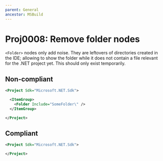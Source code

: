 ```yaml
---
parent: General
ancestor: MSBuild
---
```


# Proj0008: Remove folder nodes
`<Folder>` nodes only add noise. They are leftovers of directories created in the
IDE; allowing to show the folder while it does not contain a file relevant for
the .NET project yet. This should only exist temporarily.

## Non-compliant
``` xml
<Project Sdk="Microsoft.NET.Sdk">

  <ItemGroup>
    <Folder Include="SomeFolder\" />
  </ItemGroup>

</Project>
```

## Compliant
``` xml
<Project Sdk="Microsoft.NET.Sdk">

</Project>
```
